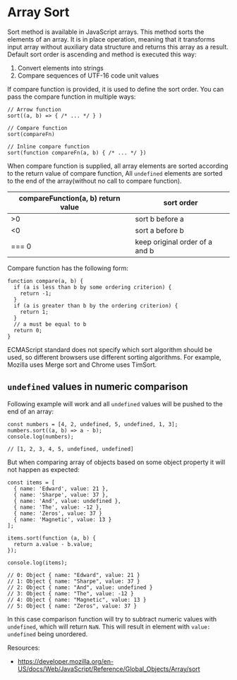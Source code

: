 # Array Sort

Sort method is available in JavaScript arrays. This method sorts the elements of an array. It is in place operation, meaning that it transforms input array without auxiliary data structure and returns this array as a result.
Default sort order is ascending and method is executed this way:
1. Convert elements into strings
2. Compare sequences of UTF-16 code unit values

If compare function is provided, it is used to define the sort order. You can pass the compare function in multiple ways:
```
// Arrow function
sort((a, b) => { /* ... */ } )

// Compare function
sort(compareFn)

// Inline compare function
sort(function compareFn(a, b) { /* ... */ })
``` 

When compare function is supplied, all array elements are sorted according to the return value of compare function, All `undefined` elements are sorted to the end of the array(without no call to compare function).

|  **compareFunction(a, b) return value** | **sort order**  |
|---|---|
| \>0 | sort b before a  |
| \<0  |  sort a before b  |
| === 0 | keep original order of a and b |

Compare function has the following form:
```
function compare(a, b) {
  if (a is less than b by some ordering criterion) {
    return -1;
  }
  if (a is greater than b by the ordering criterion) {
    return 1;
  }
  // a must be equal to b
  return 0;
}
```

ECMAScript standard does not specify which sort algorithm should be used, so different browsers use different sorting algorithms. 
For example, Mozilla uses Merge sort and Chrome uses TimSort.

## `undefined` values in numeric comparison

Following example will work and all `undefined` values will be pushed to the end of an array:

```
const numbers = [4, 2, undefined, 5, undefined, 1, 3];
numbers.sort((a, b) => a - b);
console.log(numbers);

// [1, 2, 3, 4, 5, undefined, undefined]
```

But when comparing array of objects based on some object property it will not happen as expected:

```
const items = [
  { name: 'Edward', value: 21 },
  { name: 'Sharpe', value: 37 },
  { name: 'And', value: undefined },
  { name: 'The', value: -12 },
  { name: 'Zeros', value: 37 }
  { name: 'Magnetic', value: 13 }
];

items.sort(function (a, b) {
  return a.value - b.value;
});

console.log(items);

// 0: Object { name: "Edward", value: 21 }
// 1: Object { name: "Sharpe", value: 37 }
// 2: Object { name: "And", value: undefined }
// 3: Object { name: "The", value: -12 }
// 4: Object { name: "Magnetic", value: 13 }
// 5: Object { name: "Zeros", value: 37 }
```

In this case comparison function will try to subtract numeric values with `undefined`, which will return `NaN`.
This will result in element with `value: undefined` being unordered.

Resources:
- https://developer.mozilla.org/en-US/docs/Web/JavaScript/Reference/Global_Objects/Array/sort
